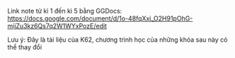 Link note từ kì 1 đến kì 5 bằng GGDocs:  
https://docs.google.com/document/d/1o-48fqXxj_O2H91pOhG-mijZu3kz6Qs7q2W1WYxPozE/edit

Lưu ý: Đây là tài liệu của K62, chương trình học của những khóa sau này có thể thay đổi